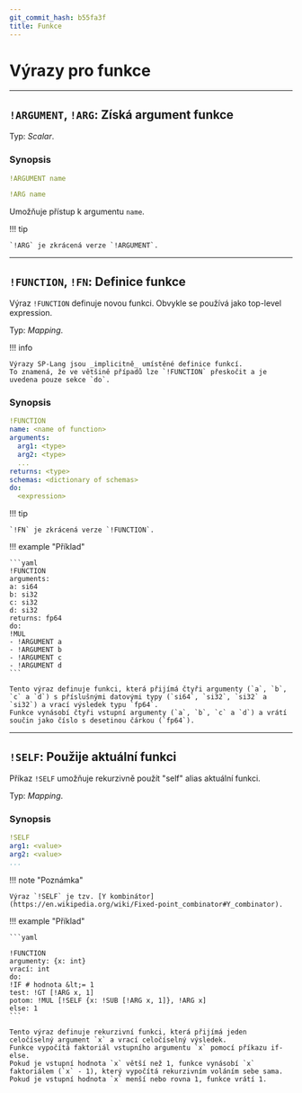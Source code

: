 ```yaml
---
git_commit_hash: b55fa3f
title: Funkce
---
```


# Výrazy pro funkce

--- 

## `!ARGUMENT`, `!ARG`: Získá argument funkce  

Typ: _Scalar_.

### Synopsis

```yaml
!ARGUMENT name
```

```yaml
!ARG name
```

Umožňuje přístup k argumentu `name`.

!!! tip

	`!ARG` je zkrácená verze `!ARGUMENT`.

--- 

## `!FUNCTION`, `!FN`: Definice funkce 


Výraz `!FUNCTION` definuje novou funkci.
Obvykle se používá jako top-level expression.

Typ: _Mapping_.


!!! info

	Výrazy SP-Lang jsou _implicitně_ umístěné definice funkcí.
	To znamená, že ve většině případů lze `!FUNCTION` přeskočit a je uvedena pouze sekce `do`.

### Synopsis

```yaml
!FUNCTION
name: <name of function>
arguments:
  arg1: <type>
  arg2: <type>
  ...
returns: <type>
schemas: <dictionary of schemas>
do:
  <expression>
```

!!! tip

	`!FN` je zkrácená verze `!FUNCTION`.


!!! example "Příklad"

	```yaml
	!FUNCTION
	arguments:
	a: si64
	b: si32
	c: si32
	d: si32
	returns: fp64
	do:
	!MUL
	- !ARGUMENT a
	- !ARGUMENT b
	- !ARGUMENT c
	- !ARGUMENT d
	```

	Tento výraz definuje funkci, která přijímá čtyři argumenty (`a`, `b`, `c` a `d`) s příslušnými datovými typy (`si64`, `si32`, `si32` a `si32`) a vrací výsledek typu `fp64`.
	Funkce vynásobí čtyři vstupní argumenty (`a`, `b`, `c` a `d`) a vrátí součin jako číslo s desetinou čárkou (`fp64`).

--- 

## `!SELF`: Použije aktuální funkci  

Příkaz `!SELF` umožňuje rekurzivně použít "self" alias aktuální funkci.

Typ: _Mapping_.

### Synopsis

```yaml
!SELF
arg1: <value>
arg2: <value>
...
```

!!! note "Poznámka"

	Výraz `!SELF` je tzv. [Y kombinátor](https://en.wikipedia.org/wiki/Fixed-point_combinator#Y_combinator).


!!! example "Příklad"

	```yaml

	!FUNCTION
	argumenty: {x: int}
	vrací: int
	do:
	!IF # hodnota &lt;= 1
	test: !GT [!ARG x, 1]
	potom: !MUL [!SELF {x: !SUB [!ARG x, 1]}, !ARG x]
	else: 1
	```

	Tento výraz definuje rekurzivní funkci, která přijímá jeden celočíselný argument `x` a vrací celočíselný výsledek.
	Funkce vypočítá faktoriál vstupního argumentu `x` pomocí příkazu if-else.
	Pokud je vstupní hodnota `x` větší než 1, funkce vynásobí `x` faktoriálem (`x` - 1), který vypočítá rekurzivním voláním sebe sama.
	Pokud je vstupní hodnota `x` menší nebo rovna 1, funkce vrátí 1.
